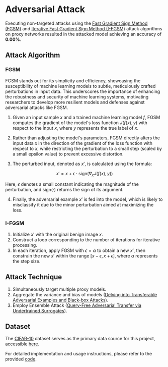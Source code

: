 # Adversarial Attack

Executing non-targeted attacks using the [Fast Gradient Sign Method (FGSM)](https://arxiv.org/abs/1412.6572) and [Iterative Fast Gradient Sign Method (I-FGSM)](https://arxiv.org/abs/1607.02533) attack algorithms on proxy networks resulted in the attacked model achieving an accuracy of **0.00%**.

## Attack Algorithm
### FGSM
FGSM stands out for its simplicity and efficiency, showcasing the susceptibility of machine learning models to subtle, meticulously crafted perturbations in input data. This underscores the importance of enhancing the robustness and security of machine learning systems, motivating researchers to develop more resilient models and defenses against adversarial attacks like FGSM.

1. Given an input sample $x$ and a trained machine learning model $f$, FGSM computes the gradient of the model's loss function $J(f(x), y)$ with respect to the input $x$, where $y$ represents the true label of $x$.
   
2. Rather than adjusting the model's parameters, FGSM directly alters the input data $x$ in the direction of the gradient of the loss function with respect to $x$, while restricting the perturbation to a small step (scaled by a small epsilon value) to prevent excessive distortion.

3. The perturbed input, denoted as $x'$, is calculated using the formula:

$$x' = x + \epsilon \cdot \text{sign}(\nabla_x J(f(x), y))$$

Here, $\epsilon$ denotes a small constant indicating the magnitude of the perturbation, and $\text{sign}(\cdot)$ returns the sign of its argument.

4. Finally, the adversarial example $x'$ is fed into the model, which is likely to misclassify it due to the minor perturbation aimed at maximizing the loss.

### I-FGSM
1. Initialize $x'$ with the original benign image $x$.
2. Construct a loop corresponding to the number of iterations for iterative processing.
3. In each iteration, apply FGSM with $\epsilon = \alpha$ to obtain a new $x'$, then constrain the new $x'$ within the range $[x-\epsilon, x+\epsilon]$, where $\alpha$ represents the step size.

## Attack Technique
1. Simultaneously target multiple proxy models.
2. Aggregate the variance and bias of models ([Delving into Transferable Adversarial Examples and Black-box Attacks](https://arxiv.org/abs/1611.02770)).
3. Employ Ensemble Attack ([Query-Free Adversarial Transfer via Undertrained Surrogates](https://arxiv.org/abs/2007.00806)).

## Dataset
The [CIFAR-10](https://www.cs.toronto.edu/~kriz/cifar.html) dataset serves as the primary data source for this project, accessible [here](https://drive.google.com/file/d/19E0B_Cj2gCWSHiqI6wkFaHYXXXGVA0WR/view?usp=sharing).

For detailed implementation and usage instructions, please refer to the provided [code](https://github.com/Dawson-ma/Adversarial-Attack/blob/main/Adversarial_Attack.ipynb).
